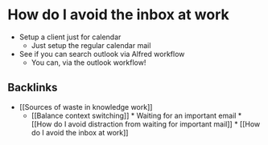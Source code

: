 # How do I avoid the inbox at work
* Setup a client just for calendar
	* Just setup the regular calendar mail
* See if you can search outlook via Alfred workflow
	* You can, via the outlook workflow!

## Backlinks
* [[Sources of waste in knowledge work]]
	* [[Balance context switching]]
	\* Waiting for an important email
		\* [[How do I avoid distraction from waiting for important mail]]
		\* [[How do I avoid the inbox at work]]

<!-- {BearID:87E689F5-46E5-4F42-A665-8A34669B28E5-2923-000010FEFECB55DF} -->
